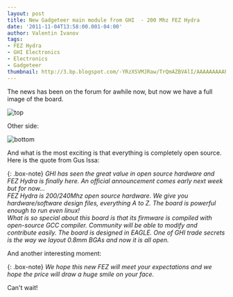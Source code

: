```yaml
---
layout: post
title: New Gadgeteer main module from GHI  - 200 Mhz FEZ Hydra
date: '2011-11-04T13:58:00.001-04:00'
author: Valentin Ivanov
tags:
- FEZ Hydra
- GHI Electronics
- Electronics
- Gadgeteer
thumbnail: http://3.bp.blogspot.com/-YRzXSVMJRaw/TrQmAZBVAlI/AAAAAAAAAPE/l55645ANhF8/s72-c/Hydra.jpg
---
```

The news has been on the forum for awhile now, but now we have a full image of the board.

![top](https://3.bp.blogspot.com/-YRzXSVMJRaw/TrQmAZBVAlI/AAAAAAAAAPE/l55645ANhF8/s1600/Hydra.jpg)

Other side:

![bottom](https://3.bp.blogspot.com/-XpxdXZdpRKo/TrQmer60f1I/AAAAAAAAAPM/P_HQ4xbXdyA/s1600/HydraBack.jpg)

And what is the most exciting is that everything is completely open source. Here is the quote from Gus Issa:

{: .box-note}
_GHI has seen the great value in open source hardware and FEZ Hydra is finally here. An official announcement comes early next week but for now..._  
_FEZ Hydra is 200/240Mhz open source hardware. We give you hardware/software design files, everything A to Z. The board is powerful enough to run even linux!_  
_What is so special about this board is that its firmware is compiled with open-source GCC compiler. Community will be able to modify and contribute easily. The board is designed in EAGLE. One of GHI trade secrets is the way we layout 0.8mm BGAs and now it is all open._

And another interesting moment:

{: .box-note}
_We hope this new FEZ will meet your expectations and we hope the price will draw a huge smile on your face._

Can't wait!
